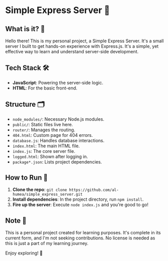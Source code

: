 # Simple Express Server 🚀

## What is it? 🤔
Hello there! This is my personal project, a Simple Express Server. It's a small server I built to get hands-on experience with Express.js. It's a simple, yet effective way to learn and understand server-side development.

## Tech Stack 🛠️
- **JavaScript**: Powering the server-side logic.
- **HTML**: For the basic front-end.

## Structure 🗂️
- `node_modules/`: Necessary Node.js modules.
- `public/`: Static files live here.
- `router/`: Manages the routing.
- `404.html`: Custom page for 404 errors.
- `database.js`: Handles database interactions.
- `index.html`: The main HTML file.
- `index.js`: The core server file.
- `logged.html`: Shown after logging in.
- `package*.json`: Lists project dependencies.

## How to Run 🚀
1. **Clone the repo**: `git clone https://github.com/al-humea/simple_express_server.git`
2. **Install dependencies**: In the project directory, run `npm install`.
3. **Fire up the server**: Execute `node index.js` and you're good to go!

## Note 📝
This is a personal project created for learning purposes. It's complete in its current form, and I'm not seeking contributions. No license is needed as this is just a part of my learning journey.

Enjoy exploring! 🎉
